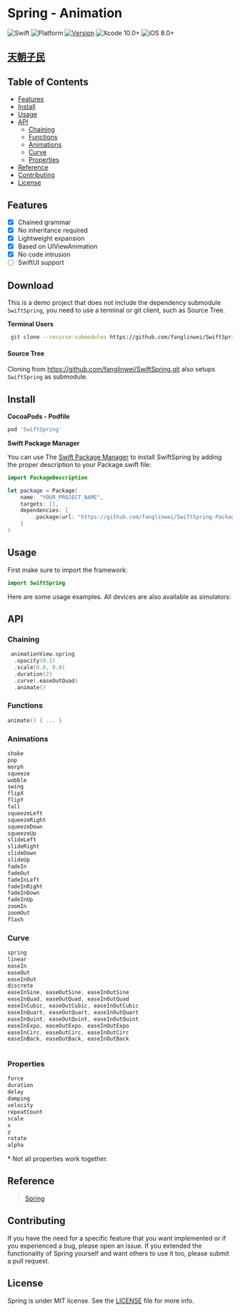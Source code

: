 
# Spring - Animation

![Swift](https://img.shields.io/badge/Swift-5.0-orange.svg)
![Platform](https://img.shields.io/badge/platforms-iOS-orange.svg)
[![Version](https://img.shields.io/cocoapods/v/SwiftSpring.svg)](http://cocoapods.org/pods/SwiftSpring)
![Xcode 10.0+](https://img.shields.io/badge/Xcode-10.0%2B-blue.svg)
![iOS 8.0+](https://img.shields.io/badge/iOS-8.0%2B-blue.svg)

## [天朝子民](README_CN.md)

## Table of Contents

- [Features](#features)
- [Install](#install)
- [Usage](#usage)
- [API](#api)
  - [Chaining](#chaining)
  - [Functions](#functions)
  - [Animations](#animations)
  - [Curve](#curve)
  - [Properties](#properties)
- [Reference](#reference)
- [Contributing](#contributing)
- [License](#license)

## Features

- [x] Chained grammar
- [x] No inheritance required
- [x] Lightweight expansion
- [x] Based on UIViewAnimation
- [x] No code intrusion
- [ ] SwiftUI support

## Download

This is a demo project that does not include the dependency submodule `SwiftSpring`, you need to use a terminal or git client, such as Source Tree.

**Terminal Users**

```sh
 git clone --recurse-submodules https://github.com/fanglinwei/SwiftSpring.git
```

#### **Source Tree**

Cloning from https://github.com/fanglinwei/SwiftSpring.git also setups `SwiftSpring` as submodule.


## Install

**CocoaPods - Podfile**

```ruby
pod 'SwiftSpring'
```

**Swift Package Manager**

You can use The  [Swift Package Manager](https://swift.org/package-manager) to install SwiftSpring by adding the proper description to your Package.swift file:

```swift
import PackageDescription

let package = Package(
    name: "YOUR_PROJECT_NAME",
    targets: [],
    dependencies: [
        .package(url: "https://github.com/fanglinwei/SwiftSpring-Package.git", from: "0.0.8")
    ]
)
```

## Usage

First make sure to import the framework:

```swift
import SwiftSpring
```

Here are some usage examples. All devices are also available as simulators:

## API

### Chaining

```swift
 animationView.spring
  .opacity(0.1)
  .scale(0.8, 0.8)
  .duration(2)
  .curve(.easeOutQuad)
  .animate()
```

### Functions

```swift
animate() { ... }
```

### Animations

```swift
shake
pop
morph
squeeze
wobble
swing
flipX
flipY
fall
squeezeLeft
squeezeRight
squeezeDown
squeezeUp
slideLeft
slideRight
slideDown
slideUp
fadeIn
fadeOut
fadeInLeft
fadeInRight
fadeInDown
fadeInUp
zoomIn
zoomOut
flash
```
### Curve
```swift
spring
linear
easeIn
easeOut
easeInOut
discrete
easeInSine, easeOutSine, easeInOutSine
easeInQuad, easeOutQuad, easeInOutQuad
easeInCubic, easeOutCubic, easeInOutCubic
easeInQuart, easeOutQuart, easeInOutQuart
easeInQuint, easeOutQuint, easeInOutQuint
easeInExpo, easeOutExpo, easeInOutExpo
easeInCirc, easeOutCirc, easeInOutCirc
easeInBack, easeOutBack, easeInOutBack
        
```

### Properties
```swift
force
duration
delay
damping
velocity
repeatCount
scale
x
y
rotate
alpha
```

\* Not all properties work together.

## Reference

> [Spring](https://github.com/MengTo/Spring)

## Contributing

If you have the need for a specific feature that you want implemented or if you experienced a bug, please open an issue.
If you extended the functionality of Spring yourself and want others to use it too, please submit a pull request.


## License

Spring is under MIT license. See the [LICENSE](LICENSE) file for more info.
